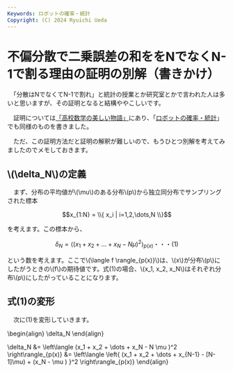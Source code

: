```yaml
---
Keywords: ロボットの確率・統計
Copyright: (C) 2024 Ryuichi Ueda
---
```


# 不偏分散で二乗誤差の和ををNでなくN-1で割る理由の証明の別解（書きかけ）

　「分散はNでなくてN-1で割れ」と統計の授業とか研究室とかで言われた人は多いと思いますが、その証明となると結構ややこしいです。

　証明については[「高校数学の美しい物語」](https://manabitimes.jp/math/1035)にあり、「[ロボットの確率・統計](https://amzn.to/4eYBEk4)」でも同様のものを書きました。

　ただ、この証明方法だと証明の解釈が難しいので、もうひとつ別解を考えてみましたのでメモしておきます。

## \\(\delta_N\\)の定義


　まず、分布の平均値が\\(\mu\\)のある分布\\(p\\)から独立同分布でサンプリングされた標本

$$x_{1:N} = \\{ x_i | i=1,2,\dots,N \\}$$

を考えます。この標本から、

$$\delta_N = \left\langle (x_1 + x_2 + \dots + x_N - N \mu )^2 \right\rangle_{p(x)}\text{・・・(1)}$$
 
という数を考えます。ここで\\(\langle f \rangle_{p(x)}\\)は、\\(x\\)が分布\\(p\\)にしたがうときの\\(f\\)の期待値です。式(1)の場合、\\(x_1, x_2, x_N\\)はそれぞれ分布\\(p\\)にしたがっていることになります。

## 式(1)の変形

　次に(1)を変形していきます。

\begin{align}
\delta_N 
\end{align}

\delta_N &= \left\langle (x_1 + x_2 + \dots + x_N - N \mu )^2 \right\rangle_{p(x)}
&= \left\langle \left\{ (x_1 + x_2 + \dots + x_{N-1} - [N-1]\mu) + (x_N - \mu ) \}^2 \right\rangle_{p(x)}
\end{align}
